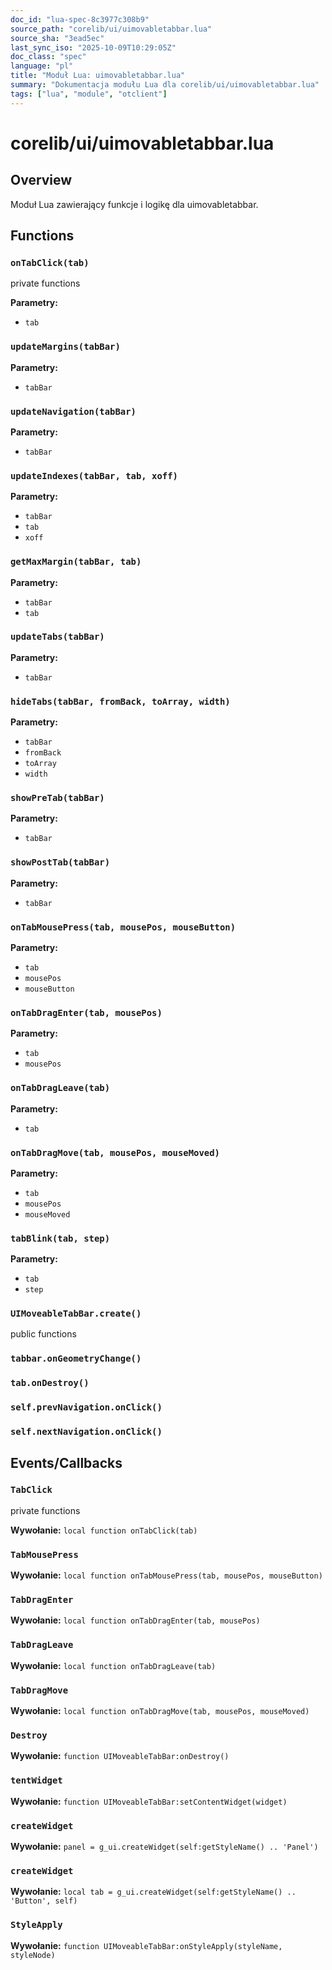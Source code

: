 ```yaml
---
doc_id: "lua-spec-8c3977c308b9"
source_path: "corelib/ui/uimovabletabbar.lua"
source_sha: "3ead5ec"
last_sync_iso: "2025-10-09T10:29:05Z"
doc_class: "spec"
language: "pl"
title: "Moduł Lua: uimovabletabbar.lua"
summary: "Dokumentacja modułu Lua dla corelib/ui/uimovabletabbar.lua"
tags: ["lua", "module", "otclient"]
---
```


# corelib/ui/uimovabletabbar.lua

## Overview

Moduł Lua zawierający funkcje i logikę dla uimovabletabbar.

## Functions

### `onTabClick(tab)`

private functions

**Parametry:**

- `tab`

### `updateMargins(tabBar)`

**Parametry:**

- `tabBar`

### `updateNavigation(tabBar)`

**Parametry:**

- `tabBar`

### `updateIndexes(tabBar, tab, xoff)`

**Parametry:**

- `tabBar`
- `tab`
- `xoff`

### `getMaxMargin(tabBar, tab)`

**Parametry:**

- `tabBar`
- `tab`

### `updateTabs(tabBar)`

**Parametry:**

- `tabBar`

### `hideTabs(tabBar, fromBack, toArray, width)`

**Parametry:**

- `tabBar`
- `fromBack`
- `toArray`
- `width`

### `showPreTab(tabBar)`

**Parametry:**

- `tabBar`

### `showPostTab(tabBar)`

**Parametry:**

- `tabBar`

### `onTabMousePress(tab, mousePos, mouseButton)`

**Parametry:**

- `tab`
- `mousePos`
- `mouseButton`

### `onTabDragEnter(tab, mousePos)`

**Parametry:**

- `tab`
- `mousePos`

### `onTabDragLeave(tab)`

**Parametry:**

- `tab`

### `onTabDragMove(tab, mousePos, mouseMoved)`

**Parametry:**

- `tab`
- `mousePos`
- `mouseMoved`

### `tabBlink(tab, step)`

**Parametry:**

- `tab`
- `step`

### `UIMoveableTabBar.create()`

public functions

### `tabbar.onGeometryChange()`

### `tab.onDestroy()`

### `self.prevNavigation.onClick()`

### `self.nextNavigation.onClick()`

## Events/Callbacks

### `TabClick`

private functions

**Wywołanie:** `local function onTabClick(tab)`

### `TabMousePress`

**Wywołanie:** `local function onTabMousePress(tab, mousePos, mouseButton)`

### `TabDragEnter`

**Wywołanie:** `local function onTabDragEnter(tab, mousePos)`

### `TabDragLeave`

**Wywołanie:** `local function onTabDragLeave(tab)`

### `TabDragMove`

**Wywołanie:** `local function onTabDragMove(tab, mousePos, mouseMoved)`

### `Destroy`

**Wywołanie:** `function UIMoveableTabBar:onDestroy()`

### `tentWidget`

**Wywołanie:** `function UIMoveableTabBar:setContentWidget(widget)`

### `createWidget`

**Wywołanie:** `panel = g_ui.createWidget(self:getStyleName() .. 'Panel')`

### `createWidget`

**Wywołanie:** `local tab = g_ui.createWidget(self:getStyleName() .. 'Button', self)`

### `StyleApply`

**Wywołanie:** `function UIMoveableTabBar:onStyleApply(styleName, styleNode)`
